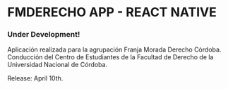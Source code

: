 # FMDERECHO APP - REACT NATIVE

### Under Development!

Aplicación realizada para la agrupación Franja Morada Derecho Córdoba. Conducción del Centro de Estudiantes de la Facultad de Derecho de la Universidad Nacional de Córdoba.

Release: April 10th.